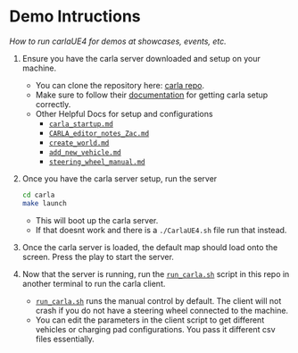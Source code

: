 # Demo Intructions
*How to run carlaUE4 for demos at showcases, events, etc.* 

1. Ensure you have the carla server downloaded and setup on your machine. 
    * You can clone the repository here: [carla repo](https://github.com/carla-simulator/carla/tree/ue4-dev?tab=readme-ov-file).
    * Make sure to follow their [documentation](https://carla.readthedocs.io/en/latest/) for getting carla setup correctly.
    * Other Helpful Docs for setup and configurations
        * [`carla_startup.md`](./docs/carla_startup.md)
        * [`CARLA_editor_notes_Zac.md`](./docs/CARLA_editor_notes_Zac.md)
        * [`create_world.md`](./docs/create_world.md)
        * [`add_new_vehicle.md`](./docs/add_new_vehicle.md)
        * [`steering_wheel_manual.md`](./docs/steering_wheel_manual.md)

2. Once you have the carla server setup, run the server
    ```bash
    cd carla
    make launch
    ``` 
    * This will boot up the carla server.
    * If that doesnt work and there is a `./CarlaUE4.sh` file run that 
    instead.

3. Once the carla server is loaded, the default map should load onto the screen.
Press the play to start the server.

4. Now that the server is running, run the [`run_carla.sh`](./run_carla.sh)
script in this repo in another terminal to run the carla client.
    * [`run_carla.sh`](./run_carla.sh) runs the manual control by default. The 
    client will not crash if you do not have a steering wheel connected
    to the machine.
    * You can edit the parameters in the client script to get different vehicles 
    or charging pad configurations. You pass it different csv files essentially.
